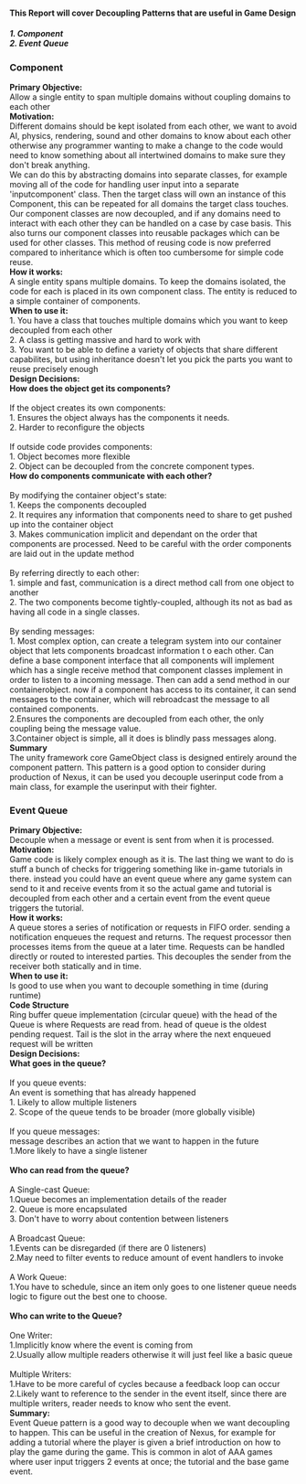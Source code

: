 <h4>This Report will cover Decoupling Patterns that are useful in Game Design</h4>
<h5>1. Component <br> 2. Event Queue <br></h5>
<h3>Component</h3>
<b>Primary Objective:</b><br>Allow a single entity to span multiple domains without coupling domains to each other<br>
<b>Motivation: </b> <br>
Different domains should be kept isolated from each other, we want to avoid
AI, physics, rendering, sound and other domains to know about each other
otherwise any programmer wanting to make a change to the code would need to know
something about all intertwined domains to make sure they don't break anything. <br>
We can do this by abstracting domains into separate classes, for example moving all of the code
for handling user input into a separate 'inputcomponent' class. Then the target class
will own an instance of this Component, this can be repeated for all domains the target class touches. <br>
Our component classes are now decoupled, and if any domains need to interact with each other
they can be handled on a case by case basis. This also turns our component classes into
reusable packages which can be used for other classes. This method of reusing code is now preferred
compared to inheritance which is often too cumbersome for simple code reuse. <br>
<b>How it works:</b><br>A single entity spans multiple domains. To keep the domains isolated, the code for each is placed
 in its own component class. The entity is reduced to a simple container of components. <br>
<b>When to use it:</b><br>
1. You have a class that touches multiple domains which you want to keep decoupled from each other <br>
2. A class is getting massive and hard to work with <br>
3. You want to be able to define a variety of objects that share different capabilites,
 but using inheritance doesn't let you pick the parts you want to reuse precisely enough <br>
<b>Design Decisions:</b><br>
<b>How does the object get its components?</b><br><br>
If the object creates its own components:<br>
 1. Ensures the object always has the components it needs.<br>
 2. Harder to reconfigure the objects<br><br>
 If outside code provides components:<br>
 1. Object becomes more flexible<br>
 2. Object can be decoupled from the concrete component types.<br>
<b>How do components communicate with each other?</b><br><br>
 By modifying the container object's state:<br>
 1. Keeps the components decoupled<br>
 2. It requires any information that components need to share to get pushed up into the
 container object<br>
 3. Makes communication implicit and dependant on the order that components are processed.
 Need to be careful with the order components are laid out in the update method<br><br>
 By referring directly to each other:<br>
 1.  simple and fast, communication is a direct method call from one object to another<br>
 2. The two components become tightly-coupled, although its not as bad as having all code in a single classes.<br><br>
 By sending messages:<br>
 1. Most complex option, can create a telegram system into our container object that lets components broadcast
 information t o each other. Can define a base component interface that all components will implement which has a
 single receive method that component classes implement in order to listen to a incoming message. Then
 can add a send method in our containerobject. now if a component has access to its container, it can send
 messages to the container, which will rebroadcast the message to all contained components.<br>
 2.Ensures the components are decoupled from each other, the only coupling being the message value.<br>
 3.Container object is simple, all it does is blindly pass messages along.<br>
<b>Summary</b><br>
The unity framework core GameObject class is designed entirely around the component pattern. This pattern is a good option to consider during production of Nexus, 
it can be used you decouple userinput code from a main class, for example the userinput with their fighter.
<h3>Event Queue</h3>
<b>Primary Objective:</b><br>Decouple when a message or event is sent from when it is processed.<br>
<b>Motivation: </b> <br>
Game code is likely complex enough as it is. The last thing we want to do is stuff a bunch
of checks for triggering something like in-game tutorials in there. instead you could have an event queue where
any game system can send to it and receive events from it so the actual game and tutorial is decoupled from each other
and a certain event from the event queue triggers the tutorial.<br>
<b>How it works:</b><br>
A queue stores a series of notification or requests in FIFO order. sending a notification
enqueues the request and returns. The request processor then processes items from the queue at a
later time. Requests can be handled directly or routed to interested parties. This decouples the
sender from the receiver both statically and in time.<br>
<b>When to use it:</b><br>
Is good to use when you want to decouple something in time (during runtime)<br>
<b>Code Structure</b><br>
 Ring buffer queue implementation (circular queue) with the head of the Queue is where Requests
are read from. head of queue is the oldest pending request.
Tail is the slot in the array where the next enqueued request will be written<br>
<b>Design Decisions:</b><br>
<b>What goes in the queue?</b><br><br>
If you queue events:<br>
An event is something that has already happened<br>
1. Likely to allow multiple listeners<br>
2. Scope of the queue tends to be broader (more globally visible)<br><br>
If you queue messages:<br>
message describes an action that we want to happen in the future<br>
1.More likely to have a single listener<br><br>
<b>Who can read from the queue?</b><br><br>
A Single-cast Queue:<br>
1.Queue becomes an implementation details of the reader<br>
2. Queue is more encapsulated<br>
3. Don't have to worry about contention between listeners<br><br>
A Broadcast Queue:<br>
1.Events can be disregarded (if there are 0 listeners)<br>
2.May need to filter events to reduce amount of event handlers to invoke<br><br>
A Work Queue:<br>
1.You have to schedule, since an item only goes to one listener queue needs logic
to figure out the best one to choose.<br><br>
<b>Who can write to the Queue?</b><br><br>
One Writer:<br>
1.Implicitly know where the event is coming from<br>
2.Usually allow multiple readers otherwise it will just feel like a basic queue<br><br>
Multiple Writers:<br>
1.Have to be more careful of cycles because a feedback loop can occur<br>
2.Likely want to reference to the sender in the event itself, since there are multiple writers,
reader needs to know who sent the event.<br>
<b>Summary:</b><br>
Event Queue pattern is a good way to decouple when we want decoupling to happen. This can be useful in the creation of Nexus, for example for adding a tutorial where
the player is given a brief introduction on how to play the game during the game. This is common in alot of AAA games where user input triggers 2 events at once; the tutorial and the base game event.